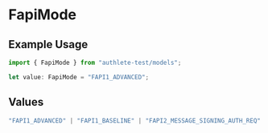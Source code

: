 # FapiMode

## Example Usage

```typescript
import { FapiMode } from "authlete-test/models";

let value: FapiMode = "FAPI1_ADVANCED";
```

## Values

```typescript
"FAPI1_ADVANCED" | "FAPI1_BASELINE" | "FAPI2_MESSAGE_SIGNING_AUTH_REQ" | "FAPI2_MESSAGE_SIGNING_AUTH_RES" | "FAPI2_MESSAGE_SIGNING_INTROSPECTION_RES" | "FAPI2_SECURITY"
```